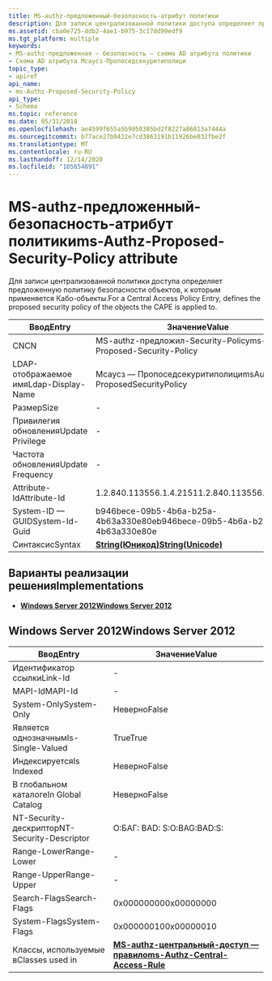 ```yaml
---
title: MS-authz-предложенный-безопасность-атрибут политики
description: Для записи централизованной политики доступа определяет предложенную политику безопасности объектов, к которым применяется Кабо-объекты.
ms.assetid: cba0e725-ddb2-4ae1-b975-3c17dd99edf9
ms.tgt_platform: multiple
keywords:
- MS-authz-предложенная — безопасность — схема AD атрибута политики
- Схема AD атрибута Мсаусз-Пропоседсекуритиполици
topic_type:
- apiref
api_name:
- ms-Authz-Proposed-Security-Policy
api_type:
- Schema
ms.topic: reference
ms.date: 05/31/2018
ms.openlocfilehash: ae4599f655a5b9950385bd2f8227a86813a7444a
ms.sourcegitcommit: b77ace27b0432e7cd3863191b11926be032fbe2f
ms.translationtype: MT
ms.contentlocale: ru-RU
ms.lasthandoff: 12/14/2020
ms.locfileid: "105654891"
---
```

# <a name="ms-authz-proposed-security-policy-attribute"></a><span data-ttu-id="f690f-105">MS-authz-предложенный-безопасность-атрибут политики</span><span class="sxs-lookup"><span data-stu-id="f690f-105">ms-Authz-Proposed-Security-Policy attribute</span></span>

<span data-ttu-id="f690f-106">Для записи централизованной политики доступа определяет предложенную политику безопасности объектов, к которым применяется Кабо-объекты.</span><span class="sxs-lookup"><span data-stu-id="f690f-106">For a Central Access Policy Entry, defines the proposed security policy of the objects the CAPE is applied to.</span></span>



| <span data-ttu-id="f690f-107">Ввод</span><span class="sxs-lookup"><span data-stu-id="f690f-107">Entry</span></span> | <span data-ttu-id="f690f-108">Значение</span><span class="sxs-lookup"><span data-stu-id="f690f-108">Value</span></span> |
|-------------------|---------------------------------------------|
| <span data-ttu-id="f690f-109">CN</span><span class="sxs-lookup"><span data-stu-id="f690f-109">CN</span></span>                | <span data-ttu-id="f690f-110">MS-authz-предложил-Security-Policy</span><span class="sxs-lookup"><span data-stu-id="f690f-110">ms-Authz-Proposed-Security-Policy</span></span>           |
| <span data-ttu-id="f690f-111">LDAP-отображаемое имя</span><span class="sxs-lookup"><span data-stu-id="f690f-111">Ldap-Display-Name</span></span> | <span data-ttu-id="f690f-112">Мсаусз — Пропоседсекуритиполици</span><span class="sxs-lookup"><span data-stu-id="f690f-112">msAuthz-ProposedSecurityPolicy</span></span>              |
| <span data-ttu-id="f690f-113">Размер</span><span class="sxs-lookup"><span data-stu-id="f690f-113">Size</span></span>              | \-                                          |
| <span data-ttu-id="f690f-114">Привилегия обновления</span><span class="sxs-lookup"><span data-stu-id="f690f-114">Update Privilege</span></span>  | \-                                          |
| <span data-ttu-id="f690f-115">Частота обновления</span><span class="sxs-lookup"><span data-stu-id="f690f-115">Update Frequency</span></span>  | \-                                          |
| <span data-ttu-id="f690f-116">Attribute-Id</span><span class="sxs-lookup"><span data-stu-id="f690f-116">Attribute-Id</span></span>      | <span data-ttu-id="f690f-117">1.2.840.113556.1.4.2151</span><span class="sxs-lookup"><span data-stu-id="f690f-117">1.2.840.113556.1.4.2151</span></span>                     |
| <span data-ttu-id="f690f-118">System-ID — GUID</span><span class="sxs-lookup"><span data-stu-id="f690f-118">System-Id-Guid</span></span>    | <span data-ttu-id="f690f-119">b946bece-09b5-4b6a-b25a-4b63a330e80e</span><span class="sxs-lookup"><span data-stu-id="f690f-119">b946bece-09b5-4b6a-b25a-4b63a330e80e</span></span>        |
| <span data-ttu-id="f690f-120">Синтаксис</span><span class="sxs-lookup"><span data-stu-id="f690f-120">Syntax</span></span>            | [<span data-ttu-id="f690f-121">**String(Юникод)**</span><span class="sxs-lookup"><span data-stu-id="f690f-121">**String(Unicode)**</span></span>](s-string-unicode.md) |



## <a name="implementations"></a><span data-ttu-id="f690f-122">Варианты реализации решения</span><span class="sxs-lookup"><span data-stu-id="f690f-122">Implementations</span></span>

-   [<span data-ttu-id="f690f-123">**Windows Server 2012**</span><span class="sxs-lookup"><span data-stu-id="f690f-123">**Windows Server 2012**</span></span>](#windows-server-2012)

## <a name="windows-server-2012"></a><span data-ttu-id="f690f-124">Windows Server 2012</span><span class="sxs-lookup"><span data-stu-id="f690f-124">Windows Server 2012</span></span>



| <span data-ttu-id="f690f-125">Ввод</span><span class="sxs-lookup"><span data-stu-id="f690f-125">Entry</span></span> | <span data-ttu-id="f690f-126">Значение</span><span class="sxs-lookup"><span data-stu-id="f690f-126">Value</span></span> |
|------------------------|--------------------------------------------------------------------------------|
| <span data-ttu-id="f690f-127">Идентификатор ссылки</span><span class="sxs-lookup"><span data-stu-id="f690f-127">Link-Id</span></span>                | \-                                                                             |
| <span data-ttu-id="f690f-128">MAPI-Id</span><span class="sxs-lookup"><span data-stu-id="f690f-128">MAPI-Id</span></span>                | \-                                                                             |
| <span data-ttu-id="f690f-129">System-Only</span><span class="sxs-lookup"><span data-stu-id="f690f-129">System-Only</span></span>            | <span data-ttu-id="f690f-130">Неверно</span><span class="sxs-lookup"><span data-stu-id="f690f-130">False</span></span>                                                                          |
| <span data-ttu-id="f690f-131">Является однозначным</span><span class="sxs-lookup"><span data-stu-id="f690f-131">Is-Single-Valued</span></span>       | <span data-ttu-id="f690f-132">True</span><span class="sxs-lookup"><span data-stu-id="f690f-132">True</span></span>                                                                           |
| <span data-ttu-id="f690f-133">Индексируется</span><span class="sxs-lookup"><span data-stu-id="f690f-133">Is Indexed</span></span>             | <span data-ttu-id="f690f-134">Неверно</span><span class="sxs-lookup"><span data-stu-id="f690f-134">False</span></span>                                                                          |
| <span data-ttu-id="f690f-135">В глобальном каталоге</span><span class="sxs-lookup"><span data-stu-id="f690f-135">In Global Catalog</span></span>      | <span data-ttu-id="f690f-136">Неверно</span><span class="sxs-lookup"><span data-stu-id="f690f-136">False</span></span>                                                                          |
| <span data-ttu-id="f690f-137">NT-Security-дескриптор</span><span class="sxs-lookup"><span data-stu-id="f690f-137">NT-Security-Descriptor</span></span> | <span data-ttu-id="f690f-138">О:БАГ: BAD: S:</span><span class="sxs-lookup"><span data-stu-id="f690f-138">O:BAG:BAD:S:</span></span>                                                                   |
| <span data-ttu-id="f690f-139">Range-Lower</span><span class="sxs-lookup"><span data-stu-id="f690f-139">Range-Lower</span></span>            | \-                                                                             |
| <span data-ttu-id="f690f-140">Range-Upper</span><span class="sxs-lookup"><span data-stu-id="f690f-140">Range-Upper</span></span>            | \-                                                                             |
| <span data-ttu-id="f690f-141">Search-Flags</span><span class="sxs-lookup"><span data-stu-id="f690f-141">Search-Flags</span></span>           | <span data-ttu-id="f690f-142">0x00000000</span><span class="sxs-lookup"><span data-stu-id="f690f-142">0x00000000</span></span>                                                                     |
| <span data-ttu-id="f690f-143">System-Flags</span><span class="sxs-lookup"><span data-stu-id="f690f-143">System-Flags</span></span>           | <span data-ttu-id="f690f-144">0x00000010</span><span class="sxs-lookup"><span data-stu-id="f690f-144">0x00000010</span></span>                                                                     |
| <span data-ttu-id="f690f-145">Классы, используемые в</span><span class="sxs-lookup"><span data-stu-id="f690f-145">Classes used in</span></span>        | [<span data-ttu-id="f690f-146">**MS-authz-центральный-доступ — правило**</span><span class="sxs-lookup"><span data-stu-id="f690f-146">**ms-Authz-Central-Access-Rule**</span></span>](c-msauthz-centralaccessrule.md)<br/> |



 

 





